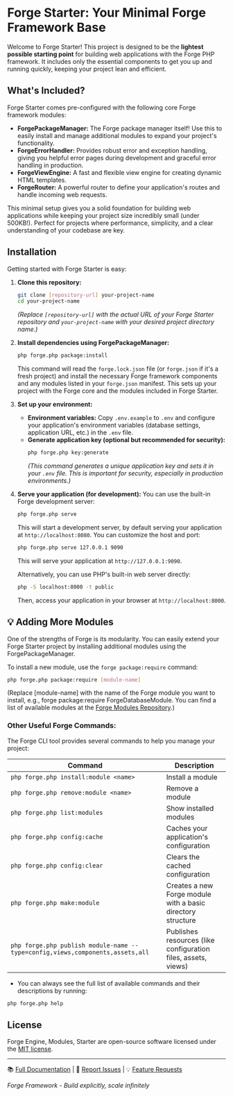 # Forge Starter: Your Minimal Forge Framework Base

Welcome to Forge Starter! This project is designed to be the **lightest possible starting point** for building web applications with the Forge PHP framework. It includes only the essential components to get you up and running quickly, keeping your project lean and efficient.

## What's Included?

Forge Starter comes pre-configured with the following core Forge framework modules:

*   **ForgePackageManager:** The Forge package manager itself! Use this to easily install and manage additional modules to expand your project's functionality.
*   **ForgeErrorHandler:** Provides robust error and exception handling, giving you helpful error pages during development and graceful error handling in production.
*   **ForgeViewEngine:** A fast and flexible view engine for creating dynamic HTML templates.
*   **ForgeRouter:** A powerful router to define your application's routes and handle incoming web requests.

This minimal setup gives you a solid foundation for building web applications while keeping your project size incredibly small (under 500KB!). Perfect for projects where performance, simplicity, and a clear understanding of your codebase are key.

## Installation

Getting started with Forge Starter is easy:

1.  **Clone this repository:**
    ```bash
    git clone [repository-url] your-project-name
    cd your-project-name
    ```
    *(Replace `[repository-url]` with the actual URL of your Forge Starter repository and `your-project-name` with your desired project directory name.)*

2.  **Install dependencies using ForgePackageManager:**
    ```bash
    php forge.php package:install
    ```
    This command will read the `forge.lock.json` file (or `forge.json` if it's a fresh project) and install the necessary Forge framework components and any modules listed in your `forge.json` manifest.  This sets up your project with the Forge core and the modules included in Forge Starter.

3.  **Set up your environment:**
    *   **Environment variables:** Copy `.env.example` to `.env` and configure your application's environment variables (database settings, application URL, etc.) in the `.env` file.
    *   **Generate application key (optional but recommended for security):**
        ```bash
        php forge.php key:generate
        ```
        *(This command generates a unique application key and sets it in your `.env` file.  This is important for security, especially in production environments.)*

4.  **Serve your application (for development):**
    You can use the built-in Forge development server:
    ```bash
    php forge.php serve
    ```
    This will start a development server, by default serving your application at `http://localhost:8080`. You can customize the host and port:
    ```bash
    php forge.php serve 127.0.0.1 9090
    ```
    This will serve your application at `http://127.0.0.1:9090`.

    Alternatively, you can use PHP's built-in web server directly:
    ```bash
    php -S localhost:8000 -t public
    ```
    Then, access your application in your browser at `http://localhost:8000`.

## 💡 Adding More Modules

One of the strengths of Forge is its modularity. You can easily extend your Forge Starter project by installing additional modules using the ForgePackageManager.

To install a new module, use the `forge package:require` command:

```bash
php forge.php package:require [module-name]
```

(Replace [module-name] with the name of the Forge module you want to install, e.g., forge package:require ForgeDatabaseModule. You can find a list of available modules at the [Forge Modules Repository](https://github.com/forge-engine/modules).)

### Other Useful Forge Commands:
The Forge CLI tool provides several commands to help you manage your project:

| Command                               | Description             |
|---------------------------------------|-------------------------|
| `php forge.php install:module <name>` | Install a module        |
| `php forge.php remove:module <name>`  | Remove a module         |
| `php forge.php list:modules`          | Show installed modules  |
| `php forge.php config:cache`          | Caches your application's configuration |
| `php forge.php config:clear`          | Clears the cached configuration      |
| `php forge.php make:module`           | Creates a new Forge module with a basic directory structure      |
| `php forge.php publish module-name --type=config,views,components,assets,all`               | Publishes resources (like configuration files, assets, views)      |



- You can always see the full list of available commands and their descriptions by running:

```bash
php forge.php help
```

## License

Forge Engine, Modules, Starter are open-source software licensed under the [MIT license](LICENSE).

---

📚 [Full Documentation](https://forge-engine.github.io/) |
🐛 [Report Issues](https://github.com/forge-engine/forge-starter/issues) |
💡 [Feature Requests](https://github.com/forge-engine/forge/discussions)

_Forge Framework - Build explicitly, scale infinitely_